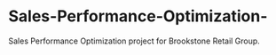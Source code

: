 # Sales-Performance-Optimization-
Sales Performance Optimization project for Brookstone Retail Group.
